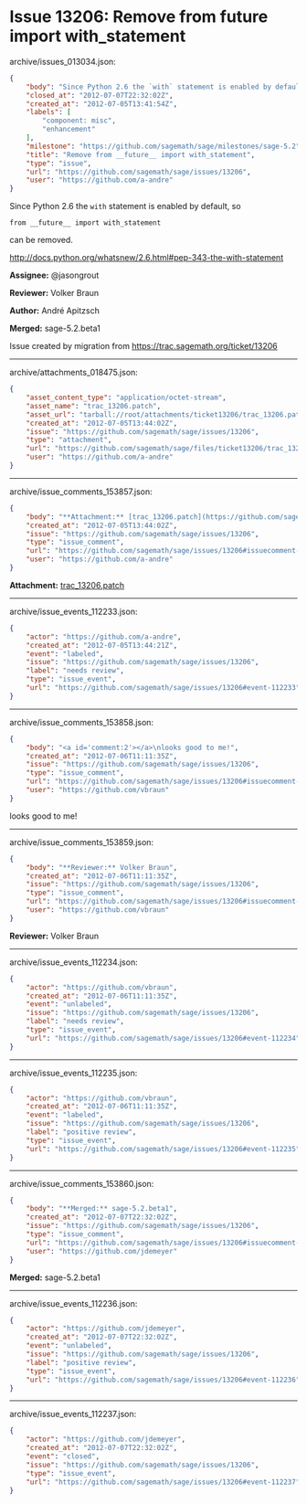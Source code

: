 # Issue 13206: Remove from __future__ import with_statement

archive/issues_013034.json:
```json
{
    "body": "Since Python 2.6 the `with` statement is enabled by default,\nso\n\n```\nfrom __future__ import with_statement\n```\ncan be removed.\n\nhttp://docs.python.org/whatsnew/2.6.html#pep-343-the-with-statement\n\n**Assignee:** @jasongrout\n\n**Reviewer:** Volker Braun\n\n**Author:** Andr\u00e9 Apitzsch\n\n**Merged:** sage-5.2.beta1\n\nIssue created by migration from https://trac.sagemath.org/ticket/13206\n\n",
    "closed_at": "2012-07-07T22:32:02Z",
    "created_at": "2012-07-05T13:41:54Z",
    "labels": [
        "component: misc",
        "enhancement"
    ],
    "milestone": "https://github.com/sagemath/sage/milestones/sage-5.2",
    "title": "Remove from __future__ import with_statement",
    "type": "issue",
    "url": "https://github.com/sagemath/sage/issues/13206",
    "user": "https://github.com/a-andre"
}
```
Since Python 2.6 the `with` statement is enabled by default,
so

```
from __future__ import with_statement
```
can be removed.

http://docs.python.org/whatsnew/2.6.html#pep-343-the-with-statement

**Assignee:** @jasongrout

**Reviewer:** Volker Braun

**Author:** André Apitzsch

**Merged:** sage-5.2.beta1

Issue created by migration from https://trac.sagemath.org/ticket/13206





---

archive/attachments_018475.json:
```json
{
    "asset_content_type": "application/octet-stream",
    "asset_name": "trac_13206.patch",
    "asset_url": "tarball://root/attachments/ticket13206/trac_13206.patch",
    "created_at": "2012-07-05T13:44:02Z",
    "issue": "https://github.com/sagemath/sage/issues/13206",
    "type": "attachment",
    "url": "https://github.com/sagemath/sage/files/ticket13206/trac_13206.patch",
    "user": "https://github.com/a-andre"
}
```



---

archive/issue_comments_153857.json:
```json
{
    "body": "**Attachment:** [trac_13206.patch](https://github.com/sagemath/sage/files/ticket13206/trac_13206.patch)",
    "created_at": "2012-07-05T13:44:02Z",
    "issue": "https://github.com/sagemath/sage/issues/13206",
    "type": "issue_comment",
    "url": "https://github.com/sagemath/sage/issues/13206#issuecomment-153857",
    "user": "https://github.com/a-andre"
}
```

**Attachment:** [trac_13206.patch](https://github.com/sagemath/sage/files/ticket13206/trac_13206.patch)



---

archive/issue_events_112233.json:
```json
{
    "actor": "https://github.com/a-andre",
    "created_at": "2012-07-05T13:44:21Z",
    "event": "labeled",
    "issue": "https://github.com/sagemath/sage/issues/13206",
    "label": "needs review",
    "type": "issue_event",
    "url": "https://github.com/sagemath/sage/issues/13206#event-112233"
}
```



---

archive/issue_comments_153858.json:
```json
{
    "body": "<a id='comment:2'></a>\nlooks good to me!",
    "created_at": "2012-07-06T11:11:35Z",
    "issue": "https://github.com/sagemath/sage/issues/13206",
    "type": "issue_comment",
    "url": "https://github.com/sagemath/sage/issues/13206#issuecomment-153858",
    "user": "https://github.com/vbraun"
}
```

<a id='comment:2'></a>
looks good to me!



---

archive/issue_comments_153859.json:
```json
{
    "body": "**Reviewer:** Volker Braun",
    "created_at": "2012-07-06T11:11:35Z",
    "issue": "https://github.com/sagemath/sage/issues/13206",
    "type": "issue_comment",
    "url": "https://github.com/sagemath/sage/issues/13206#issuecomment-153859",
    "user": "https://github.com/vbraun"
}
```

**Reviewer:** Volker Braun



---

archive/issue_events_112234.json:
```json
{
    "actor": "https://github.com/vbraun",
    "created_at": "2012-07-06T11:11:35Z",
    "event": "unlabeled",
    "issue": "https://github.com/sagemath/sage/issues/13206",
    "label": "needs review",
    "type": "issue_event",
    "url": "https://github.com/sagemath/sage/issues/13206#event-112234"
}
```



---

archive/issue_events_112235.json:
```json
{
    "actor": "https://github.com/vbraun",
    "created_at": "2012-07-06T11:11:35Z",
    "event": "labeled",
    "issue": "https://github.com/sagemath/sage/issues/13206",
    "label": "positive review",
    "type": "issue_event",
    "url": "https://github.com/sagemath/sage/issues/13206#event-112235"
}
```



---

archive/issue_comments_153860.json:
```json
{
    "body": "**Merged:** sage-5.2.beta1",
    "created_at": "2012-07-07T22:32:02Z",
    "issue": "https://github.com/sagemath/sage/issues/13206",
    "type": "issue_comment",
    "url": "https://github.com/sagemath/sage/issues/13206#issuecomment-153860",
    "user": "https://github.com/jdemeyer"
}
```

**Merged:** sage-5.2.beta1



---

archive/issue_events_112236.json:
```json
{
    "actor": "https://github.com/jdemeyer",
    "created_at": "2012-07-07T22:32:02Z",
    "event": "unlabeled",
    "issue": "https://github.com/sagemath/sage/issues/13206",
    "label": "positive review",
    "type": "issue_event",
    "url": "https://github.com/sagemath/sage/issues/13206#event-112236"
}
```



---

archive/issue_events_112237.json:
```json
{
    "actor": "https://github.com/jdemeyer",
    "created_at": "2012-07-07T22:32:02Z",
    "event": "closed",
    "issue": "https://github.com/sagemath/sage/issues/13206",
    "type": "issue_event",
    "url": "https://github.com/sagemath/sage/issues/13206#event-112237"
}
```
